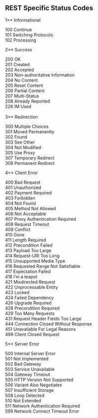 ## REST Specific Status Codes


1×× Informational<br/>

100 Continue<br/>
101 Switching Protocols<br/>
102 Processing<br/>

2×× Success<br/>

200 OK<br/>
201 Created<br/>
202 Accepted<br/>
203 Non-authoritative Information<br/>
204 No Content<br/>
205 Reset Content<br/>
206 Partial Content<br/>
207 Multi-Status<br/>
208 Already Reported<br/>
226 IM Used<br/>
<br/>
3×× Redirection<br/>

300 Multiple Choices<br/>
301 Moved Permanently<br/>
302 Found<br/>
303 See Other<br/>
304 Not Modified<br/>
305 Use Proxy<br/>
307 Temporary Redirect<br/>
308 Permanent Redirect<br/>

4×× Client Error<br/>

400 Bad Request<br/>
401 Unauthorized<br/>
402 Payment Required<br/>
403 Forbidden<br/>
404 Not Found<br/>
405 Method Not Allowed<br/>
406 Not Acceptable<br/>
407 Proxy Authentication Required<br/>
408 Request Timeout<br/>
409 Conflict<br/>
410 Gone<br/>
411 Length Required<br/>
412 Precondition Failed<br/>
413 Payload Too Large<br/>
414 Request-URI Too Long<br/>
415 Unsupported Media Type<br/>
416 Requested Range Not Satisfiable<br/>
417 Expectation Failed<br/>
418 I’m a teapot<br/>
421 Misdirected Request<br/>
422 Unprocessable Entity<br/>
423 Locked<br/>
424 Failed Dependency<br/>
426 Upgrade Required<br/>
428 Precondition Required<br/>
429 Too Many Requests<br/>
431 Request Header Fields Too Large<br/>
444 Connection Closed Without Response<br/>
451 Unavailable For Legal Reasons<br/>
499 Client Closed Request<br/>

5×× Server Error<br/>

500 Internal Server Error<br/>
501 Not Implemented<br/>
502 Bad Gateway<br/>
503 Service Unavailable<br/>
504 Gateway Timeout<br/>
505 HTTP Version Not Supported<br/>
506 Variant Also Negotiates<br/>
507 Insufficient Storage<br/>
508 Loop Detected<br/>
510 Not Extended<br/>
511 Network Authentication Required<br/>
599 Network Connect Timeout Error<br/>

